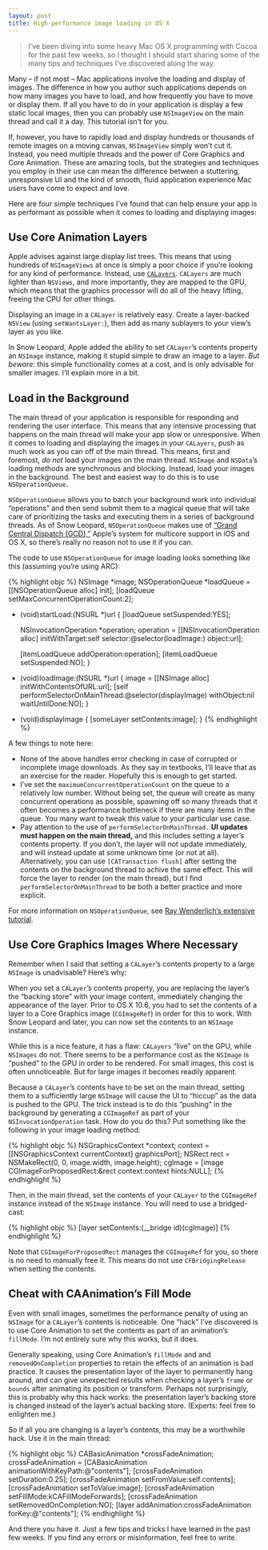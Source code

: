 ```yaml
---
layout: post
title: High-performance image loading in OS X 
---
```


> I’ve been diving into some heavy Mac OS X programming with Cocoa for the past few weeks, so I thought I should start sharing some of the many tips and techniques I’ve discovered along the way.

Many – if not most – Mac applications involve the loading and display of images. The difference in how you author such applications depends on how many images you have to load, and how frequently you have to move or display them. If all you have to do in your application is display a few static local images, then you can probably use `NSImageView` on the main thread and call it a day. This tutorial isn’t for you. 

If, however, you have to rapidly load and display hundreds or thousands of remote images on a moving canvas, `NSImageView` simply won’t cut it. Instead, you need multiple threads and the power of Core Graphics and Core Animation. These are amazing tools, but the strategies and techniques you employ in their use can mean the difference between a stuttering, unresponsive UI and the kind of smooth, fluid application experience Mac users have come to expect and love.

Here are four simple techniques I’ve found that can help ensure your app is as performant as possible when it comes to loading and displaying images:

## Use Core Animation Layers
Apple advises against large display list trees. This means that using hundreds of `NSImageViews` at once is simply a poor choice if you’re looking for any kind of performance. Instead, use [`CALayers`](https://developer.apple.com/library/mac/#documentation/graphicsimaging/reference/CALayer_class/Introduction/Introduction.html). `CALayers` are much lighter than `NSViews`, and more importantly, they are mapped to the GPU, which means that the graphics processor will do all of the heavy lifting, freeing the CPU for other things.

Displaying an image in a `CALayer` is relatively easy. Create a layer-backed `NSView` (using `setWantsLayer:`), then add as many sublayers to your view’s layer as you like.

In Snow Leopard, Apple added the ability to set `CALayer`’s contents property an `NSImage` instance, making it stupid simple to draw an image to a layer. *But beware:* this simple functionality comes at a cost, and is only advisable for smaller images. I’ll explain more in a bit.

## Load in the Background
The main thread of your application is responsible for responding and rendering the user interface. This means that any intensive processing that happens on the main thread will make your app slow or unresponsive. When it comes to loading and displaying the images in your `CALayers`, push as much work as you can off of the main thread. This means, first and foremost, *do not* load your images on the main thread. `NSImage` and `NSData`’s loading methods are synchronous and blocking. Instead, load your images in the background. The best and easiest way to do this is to use `NSOperationQueue.`

`NSOperationQueue` allows you to batch your background work into individual “operations” and then send submit them to a magical queue that will take care of prioritizing the tasks and executing them in a series of background threads. As of Snow Leopard, `NSOperationQueue` makes use of [“Grand Central Dispatch (GCD),”](http://developer.apple.com/library/ios/#documentation/Performance/Reference/GCD_libdispatch_Ref/Reference/reference.html) Apple’s system for multicore support in iOS and OS X, so there’s really no reason not to use it if you can. 

The code to use `NSOperationQueue` for image loading looks something like this (assuming you’re using ARC):

{% highlight objc %}
NSImage *image;
NSOperationQueue *loadQueue = [[NSOperationQueue alloc] init];
[loadQueue setMaxConcurrentOperationCount:2];

- (void)startLoad:(NSURL *)url
{
  [loadQueue setSuspended:YES];

  NSInvocationOperation *operation;
  operation = [[NSInvocationOperation alloc] 
    initWithTarget:self 
          selector:@selector(loadImage:)
            object:url];

  [itemLoadQueue addOperation:operation];
  [itemLoadQueue setSuspended:NO];
}

- (void)loadImage:(NSURL *)url
{
  image = [[NSImage alloc] initWithContentsOfURL:url]; 
  [self performSelectorOnMainThread:@selector(displayImage) 
                          withObject:nil
                       waitUntilDone:NO];
}

- (void)displayImage
{
  [someLayer setContents:image]; 
}
{% endhighlight %}

A few things to note here:

* None of the above handles error checking in case of corrupted or incomplete image downloads. As they say in textbooks, I’ll leave that as an exercise for the reader. Hopefully this is enough to get started. 
* I’ve set the `maximumConcurrentOperationCount` on the queue to a relatively low number. Without being set, the queue will create as many concurrent operations as possible, spawning off so many threads that it often becomes a performance bottleneck if there are many items in the queue. You many want to tweak this value to your particular use case.
* Pay attention to the use of `performSelectorOnMainThread.` **UI updates must happen on the main thread,** and this includes setting a layer’s contents property. If you don’t, the layer will not update immediately, and will instead update at some unknown time (or not at all). Alternatively, you can use `[CATransaction flush]` after setting the contents on the background thread to achive the same effect. This will force the layer to render (on the main thread), but I find `performSelectorOnMainThread` to be both a better practice and more explicit.

For more information on `NSOperationQueue`, see [Ray Wenderlich’s extensive tutorial](http://www.raywenderlich.com/19788/how-to-use-nsoperations-and-nsoperationqueues).

## Use Core Graphics Images Where Necessary
Remember when I said that setting a `CALayer`’s contents property to a large `NSImage` is unadvisable? Here’s why:

When you set a `CALayer`’s contents property, you are replacing the layer’s the “backing store” with your image content, immediately changing the appearance of the layer. Prior to OS X 10.6, you had to set the contents of a layer to a Core Graphics image (`CGImageRef`) in order for this to work. With Snow Leopard and later, you can now set the contents to an `NSImage` instance.

While this is a nice feature, it has a flaw: `CALayers` “live” on the GPU, while `NSImages` do not. There seems to be a performance cost as the `NSImage` is “pushed” to the GPU in order to be rendered. For small images, this cost is often unnoticeable. But for large images it becomes readily apparent.

Because a `CALayer`’s contents have to be set on the main thread, setting them to a sufficiently large `NSImage` will cause the UI to “hiccup” as the data is pushed to the GPU. The trick instead is to do this “pushing” in the background by generating a `CGImageRef` as part of your `NSInvocationOperation` task. How do you do this? Put something like the following in your image loading method:

{% highlight objc %}
NSGraphicsContext *context;
context = [[NSGraphicsContext currentContext] graphicsPort];
NSRect rect = NSMakeRect(0, 0, image.width, image.height);
cgImage = [image CGImageForProposedRect:&rect
                                 context:context
                                   hints:NULL];
{% endhighlight %}

Then, in the main thread, set the contents of your `CALayer` to the `CGImageRef` instance instead of the `NSImage` instance. You will need to use a bridged-cast:

{% highlight objc %}
[layer setContents:(__bridge id)(cgImage)]
{% endhighlight %}

Note that `CGImageForProposedRect` manages the `CGImageRef` for you, so there is no need to manually free it. This means do not use `CFBridgingRelease` when setting the contents.

## Cheat with CAAnimation’s Fill Mode
Even with small images, sometimes the performance penalty of using an `NSImage` for a `CALayer`’s contents is noticeable. One “hack” I’ve discovered is to use Core Animation to set the contents as part of an animation’s `fillMode`. I’m not entirely sure why this works, but it does. 

Generally speaking, using Core Animation’s `fillMode` and and `removedOnCompletion` properties to retain the effects of an animation is bad practice. It causes the presentation layer of the layer to permanently hang around, and can give unexpected results when checking a layer’s `frame` or `bounds` after animating its position or transform. Perhaps not surprisingly, this is probably why this hack works: the presentation layer’s backing store is changed instead of the layer’s actual backing store. (Experts: feel free to enlighten me.)

So if all you are changing is a layer’s contents, this may be a worthwhile hack. Use it in the main thread:

{% highlight objc %}
CABasicAnimation *crossFadeAnimation;
crossFadeAnimation = [CABasicAnimation animationWithKeyPath:@"contents"];
[crossFadeAnimation setDuration:0.25];
[crossFadeAnimation setFromValue:self.contents];
[crossFadeAnimation setToValue:image];
[crossFadeAnimation setFillMode:kCAFillModeForwards];
[crossFadeAnimation setRemovedOnCompletion:NO];
[layer addAnimation:crossFadeAnimation forKey:@"contents"];
{% endhighlight %}

And there you have it. Just a few tips and tricks I have learned in the past few weeks. If you find any errors or misinformation, feel free to write. 
